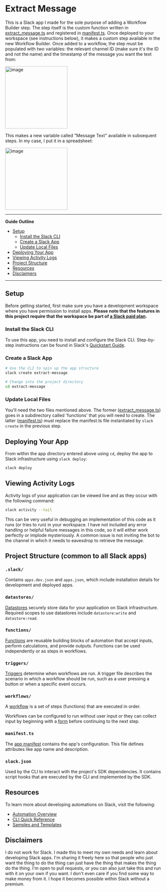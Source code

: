 # Extract Message

This is a Slack app I made for the sole purpose of adding a Workflow Builder step. The step itself is the custom function written in [extract_message.ts](https://github.com/TyJaYo/slack/blob/main/extract-message/functions/extract_message.ts) and registered in [manifest.ts](https://github.com/TyJaYo/slack/blob/main/extract-message/manifest.ts). Once deployed to your workspace (see instructions below), it makes a custom step available in the new Workflow Builder. Once added to a workflow, the step must be populated with two variables: the relevant channel ID (make sure it's the ID and not the name) and the timestamp of the message you want the text from:

<img width="200" alt="image" src="https://github.com/TyJaYo/slack/assets/10833927/8e6015f4-0d33-45cd-bf00-35eae88213eb">

This makes a new variable called "Message Text" available in subsequent steps. In my case, I put it in a spreadsheet:

<img width="200" alt="image" src="https://github.com/TyJaYo/slack/assets/10833927/5d30cedd-2592-4746-9c40-aafcf94bab3e">

---

**Guide Outline**

- [Setup](#setup)
  - [Install the Slack CLI](#install-the-slack-cli)
  - [Create a Slack App](#create-a-slack-app)
  - [Update Local Files](#update-local-files)
- [Deploying Your App](#deploying-your-app)
- [Viewing Activity Logs](#viewing-activity-logs)
- [Project Structure](#project-structure)
- [Resources](#resources)
- [Disclaimers](#disclaimers)

---

## Setup

Before getting started, first make sure you have a development workspace where
you have permission to install apps. **Please note that the features in this
project require that the workspace be part of
[a Slack paid plan](https://slack.com/pricing).**

### Install the Slack CLI

To use this app, you need to install and configure the Slack CLI.
Step-by-step instructions can be found in Slack's
[Quickstart Guide](https://api.slack.com/automation/quickstart).

### Create a Slack App

```zsh
# Use the CLI to spin up the app structure
slack create extract-message

# Change into the project directory
cd extract-message
```

### Update Local Files

You'll need the two files mentioned above. The former ([extract_message.ts](https://github.com/TyJaYo/slack/blob/main/extract-message/functions/extract_message.ts)) goes in a subdirectory called 'functions' that you will need to create. The latter ([manifest.ts](https://github.com/TyJaYo/slack/blob/main/extract-message/manifest.ts)) must replace the manifest.ts file instantiated by `slack create` in the previous step.

## Deploying Your App

From within the app directory entered above using `cd`, deploy the app to Slack infrastructure using
`slack deploy`:

```zsh
slack deploy
```

## Viewing Activity Logs

Activity logs of your application can be viewed live and as they occur with the
following command:

```zsh
slack activity --tail
```

This can be very useful in debugging an implementation of this code as it runs (or tries to run) in your workspace. I have not included any error handling or helpful failure messages in this code, so it will either work perfectly or implode mysteriously. A common issue is not inviting the bot to the channel in which it needs to eavesdrop to retrieve the message.

## Project Structure (common to all Slack apps)

### `.slack/`

Contains `apps.dev.json` and `apps.json`, which include installation details for
development and deployed apps.

### `datastores/`

[Datastores](https://api.slack.com/automation/datastores) securely store data
for your application on Slack infrastructure. Required scopes to use datastores
include `datastore:write` and `datastore:read`.

### `functions/`

[Functions](https://api.slack.com/automation/functions) are reusable building
blocks of automation that accept inputs, perform calculations, and provide
outputs. Functions can be used independently or as steps in workflows.

### `triggers/`

[Triggers](https://api.slack.com/automation/triggers) determine when workflows
are run. A trigger file describes the scenario in which a workflow should be
run, such as a user pressing a button or when a specific event occurs.

### `workflows/`

A [workflow](https://api.slack.com/automation/workflows) is a set of steps
(functions) that are executed in order.

Workflows can be configured to run without user input or they can collect input
by beginning with a [form](https://api.slack.com/automation/forms) before
continuing to the next step.

### `manifest.ts`

The [app manifest](https://api.slack.com/automation/manifest) contains the app's
configuration. This file defines attributes like app name and description.

### `slack.json`

Used by the CLI to interact with the project's SDK dependencies. It contains
script hooks that are executed by the CLI and implemented by the SDK.

## Resources

To learn more about developing automations on Slack, visit the following:

- [Automation Overview](https://api.slack.com/automation)
- [CLI Quick Reference](https://api.slack.com/automation/cli/quick-reference)
- [Samples and Templates](https://api.slack.com/automation/samples)

## Disclaimers

I do not work for Slack. I made this to meet my own needs and learn about developing Slack apps. I'm sharing it freely here so that people who just want the thing to do the thing can just have the thing that makes the thing do the thing. I'm open to pull requests, or you can also just take this and run with it on your own if you want. I don't even care if you find some way to make money from it. I hope it becomes possible within Slack without a premium.
